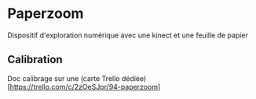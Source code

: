 # Paperzoom
Dispositif d'exploration numérique avec une kinect et une feuille de papier

## Calibration
Doc calibrage sur une (carte Trello dédiée)[https://trello.com/c/2zOeSJpr/94-paperzoom]

